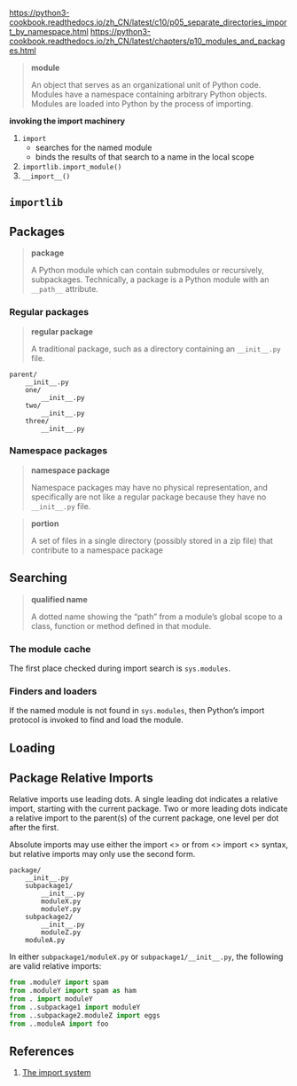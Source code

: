 https://python3-cookbook.readthedocs.io/zh_CN/latest/c10/p05_separate_directories_import_by_namespace.html
https://python3-cookbook.readthedocs.io/zh_CN/latest/chapters/p10_modules_and_packages.html

> **module**
> 
> An object that serves as an organizational unit of Python code. Modules have a namespace containing arbitrary Python objects. Modules are loaded into Python by the process of importing.

**invoking the import machinery**

1. `import`
    - searches for the named module
    - binds the results of that search to a name in the local scope
2. `importlib.import_module()`
3. `__import__()`

## `importlib`

## Packages

> **package**
> 
> A Python module which can contain submodules or recursively, subpackages. Technically, a package is a Python module with an `__path__` attribute.

### Regular packages

> **regular package**
> 
> A traditional package, such as a directory containing an `__init__.py` file.

```
parent/
    __init__.py
    one/
        __init__.py
    two/
        __init__.py
    three/
        __init__.py
```

### Namespace packages

> **namespace package**
> 
> Namespace packages may have no physical representation, and specifically are not like a regular package because they have no `__init__.py` file.

> **portion**
> 
> A set of files in a single directory (possibly stored in a zip file) that contribute to a namespace package

## Searching

> **qualified name**
> 
> A dotted name showing the “path” from a module’s global scope to a class, function or method defined in that module.

### The module cache

The first place checked during import search is `sys.modules`.

### Finders and loaders

If the named module is not found in `sys.modules`, then Python’s import protocol is invoked to find and load the module.

## Loading

## Package Relative Imports

Relative imports use leading dots. A single leading dot indicates a relative import, starting with the current package. Two or more leading dots indicate a relative import to the parent(s) of the current package, one level per dot after the first.

Absolute imports may use either the import <> or from <> import <> syntax, but relative imports may only use the second form.

```
package/
    __init__.py
    subpackage1/
        __init__.py
        moduleX.py
        moduleY.py
    subpackage2/
        __init__.py
        moduleZ.py
    moduleA.py
```

In either `subpackage1/moduleX.py` or `subpackage1/__init__.py`, the following are valid relative imports:

```python
from .moduleY import spam
from .moduleY import spam as ham
from . import moduleY
from ..subpackage1 import moduleY
from ..subpackage2.moduleZ import eggs
from ..moduleA import foo
```

## References

1. [The import system](https://docs.python.org/3.7/reference/import.html#)
